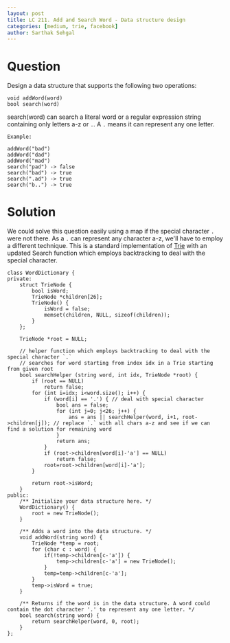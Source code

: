 ```yaml
---
layout: post
title: LC 211. Add and Search Word - Data structure design
categories: [medium, trie, facebook]
author: Sarthak Sehgal
---
```

# Question
Design a data structure that supports the following two operations:
```
void addWord(word)
bool search(word)
```
search(word) can search a literal word or a regular expression string containing only letters a-z or `.`. A `.` means it can represent any one letter.

```
Example:

addWord("bad")
addWord("dad")
addWord("mad")
search("pad") -> false
search("bad") -> true
search(".ad") -> true
search("b..") -> true
```

# Solution
We could solve this question easily using a map if the special character `.` were not there. As a `.` can represent any character a-z, we'll have to employ a different technique. This is a standard implementation of [Trie](https://www.geeksforgeeks.org/trie-insert-and-search/) with an updated Search function which employs backtracking to deal with the special character.

```
class WordDictionary {
private:
    struct TrieNode {
        bool isWord;
        TrieNode *children[26];
        TrieNode() {
            isWord = false;
            memset(children, NULL, sizeof(children));
        }
    };
    
    TrieNode *root = NULL;
    
    // helper function which employs backtracking to deal with the special character `.`
    // searches for word starting from index idx in a Trie starting from given root
    bool searchHelper (string word, int idx, TrieNode *root) {
        if (root == NULL)
            return false;
        for (int i=idx; i<word.size(); i++) {
            if (word[i] == '.') { // deal with special character
                bool ans = false;
                for (int j=0; j<26; j++) {
                    ans = ans || searchHelper(word, i+1, root->children[j]); // replace `.` with all chars a-z and see if we can find a solution for remaining word
                }
                return ans;
            }
            if (root->children[word[i]-'a'] == NULL)
                return false;
            root=root->children[word[i]-'a'];
        }

        return root->isWord;
    }
public:
    /** Initialize your data structure here. */
    WordDictionary() {
        root = new TrieNode();
    }
    
    /** Adds a word into the data structure. */
    void addWord(string word) {
        TrieNode *temp = root;
        for (char c : word) {
            if(!temp->children[c-'a']) {
                temp->children[c-'a'] = new TrieNode();
            }
            temp=temp->children[c-'a'];
        }
        temp->isWord = true;
    }
    
    /** Returns if the word is in the data structure. A word could contain the dot character '.' to represent any one letter. */
    bool search(string word) {
        return searchHelper(word, 0, root);
    }
};
```